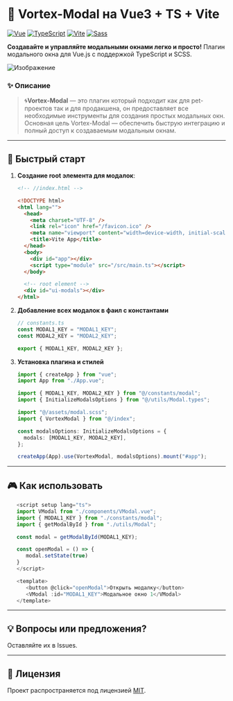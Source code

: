 # 🚀 Vortex-Modal на Vue3 + TS + Vite

[![Vue](https://img.shields.io/badge/Vue-3.5+-%2342b883?logo=vuedotjs)](https://vuejs.org/) [![TypeScript](https://img.shields.io/badge/TypeScript-5%2B-%233178c6?logo=typescript)](https://www.typescriptlang.org/) [![Vite](https://img.shields.io/badge/Vite-6%2B-%23646cff?logo=vite)](https://vitejs.dev/) [![Sass](https://img.shields.io/badge/Sass-1.8%2B-%23646cff?logo=sass)](https://sass-scss.ru/)

**Создавайте и управляйте модальными окнами легко и просто!**
Плагин модального окна для Vue.js с поддержкой TypeScript и SCSS.

![Изображение](/public/сut_logo.png "Логотип Vortex")

### ✨ Описание

> 🌀**Vortex-Modal** — это плагин который подходит как для pet-проектов так и для продакшена, он предоставляет все необходимые инструменты для создания простых модальных окн. Основная цель Vortex-Modal — обеспечить быструю интеграцию и полный доступ к создаваемым модальным окнам.

---

## 🚀 Быстрый старт

1. **Создание root элемента для модалок**:

   ```html
   <!-- //index.html -->

   <!DOCTYPE html>
   <html lang="">
     <head>
       <meta charset="UTF-8" />
       <link rel="icon" href="/favicon.ico" />
       <meta name="viewport" content="width=device-width, initial-scale=1.0" />
       <title>Vite App</title>
     </head>
     <body>
       <div id="app"></div>
       <script type="module" src="/src/main.ts"></script>
     </body>

     <!-- root element -->
     <div id="ui-modals"></div>
   </html>
   ```

2. **Добавление всех модалок в фаил с константами**

   ```ts
   // constants.ts
   const MODAL1_KEY = "MODAL1_KEY";
   const MODAL2_KEY = "MODAL2_KEY";

   export { MODAL1_KEY, MODAL2_KEY };
   ```

3. **Установка плагина и стилей**

   ```ts
   import { createApp } from "vue";
   import App from "./App.vue";

   import { MODAL1_KEY, MODAL2_KEY } from "@/constants/modal";
   import { InitializeModalsOptions } from "@/utils/Modal.types";

   import "@/assets/modal.scss";
   import { VortexModal } from "@/index";

   const modalsOptions: InitializeModalsOptions = {
     modals: [MODAL1_KEY, MODAL2_KEY],
   };

   createApp(App).use(VortexModal, modalsOptions).mount("#app");
   ```

---

## 🎮 Как использовать

```ts
   <script setup lang="ts">
   import VModal from "./components/VModal.vue";
   import { MODAL1_KEY } from "./constants/modal";
   import { getModalById } from "./utils/Modal";

   const modal = getModalById(MODAL1_KEY);

   const openModal = () => {
      modal.setState(true)
   }
   </script>

   <template>
      <button @click="openModal">Открыть модалку</button>
      <VModal :id="MODAL1_KEY">Модальное окно 1</VModal>
   </template>
```

---

## 💡 Вопросы или предложения?

Оставляйте их в Issues.

---

## 📜 Лицензия

Проект распространяется под лицензией [MIT](https://opensource.org/license/MIT).
